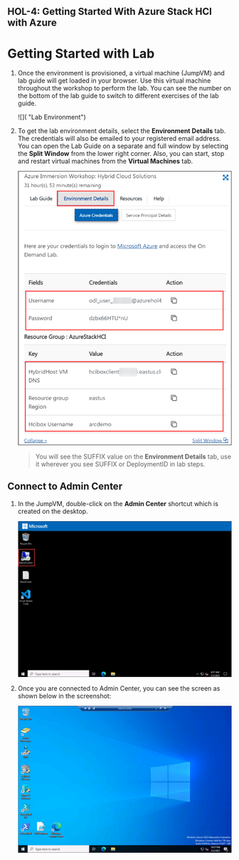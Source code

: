 HOL-4: Getting Started With Azure Stack HCI with Azure
-------------------------
       
# Getting Started with Lab

1. Once the environment is provisioned, a virtual machine (JumpVM) and lab guide will get loaded in your browser. Use this virtual machine throughout the workshop to perform the lab. You can see the number on the bottom of the lab guide to switch to different exercises of the lab guide.

   ![]( "Lab Environment")

1. To get the lab environment details, select the **Environment Details** tab. The credentials will also be emailed to your registered email address. You can open the Lab Guide on a separate and full window by selecting the **Split Window** from the lower right corner. Also, you can start, stop and restart virtual machines from the **Virtual Machines** tab.

   ![](media/env-page.png "Lab Environment")
 
    > You will see the SUFFIX value on the **Environment Details** tab, use it wherever you see SUFFIX or DeploymentID in lab steps.

## Connect to Admin Center

1. In the JumpVM, double-click on the **Admin Center** shortcut which is created on the desktop.

   ![](media/open-admin-center.png "Open AC")
   
1. Once you are connected to Admin Center, you can see the screen as shown below in the screenshot:

   ![](media/ac-homepage.png "AC Home Page")
